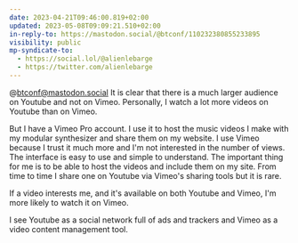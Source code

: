 ```yaml
---
date: 2023-04-21T09:46:00.819+02:00
updated: 2023-05-08T09:09:21.510+02:00
in-reply-to: https://mastodon.social/@btconf/110232380855233895
visibility: public
mp-syndicate-to:
  - https://social.lol/@alienlebarge
  - https://twitter.com/alienlebarge
---
```

@btconf@mastodon.social It is clear that there is a much larger audience on Youtube and not on Vimeo. Personally, I watch a lot more videos on Youtube than on Vimeo.

But I have a Vimeo Pro account. I use it to host the music videos I make with my modular synthesizer and share them on my website. I use Vimeo because I trust it much more and I'm not interested in the number of views. The interface is easy to use and simple to understand. The important thing for me is to be able to host the videos and include them on my site. From time to time I share one on Youtube via Vimeo's sharing tools but it is rare.

If a video interests me, and it's available on both Youtube and Vimeo, I'm more likely to watch it on Vimeo.

I see Youtube as a social network full of ads and trackers and Vimeo as a video content management tool.

